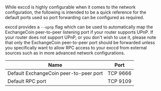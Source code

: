 While exccd is highly configurable when it comes to the network configuration,
the following is intended to be a quick reference for the default ports used so
port forwarding can be configured as required.

exccd provides a `--upnp` flag which can be used to automatically map the ExchangeCoin
peer-to-peer listening port if your router supports UPnP.  If your router does
not support UPnP, or you don't wish to use it, please note that only the ExchangeCoin
peer-to-peer port should be forwarded unless you specifically want to allow RPC
access to your exccd from external sources such as in more advanced network
configurations.

|Name|Port|
|----|----|
|Default ExchangeCoin peer-to-peer port|TCP 9666|
|Default RPC port|TCP 9109|
